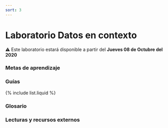 ```yaml
---
sort: 3
---
```



# Laboratorio Datos en contexto

:warning: Este laboratorio estará disponible a partir del **Jueves 08 de Octubre del 2020**

### Metas de aprendizaje

### Guías

{% include list.liquid %}

### Glosario

### Lecturas y recursos externos
